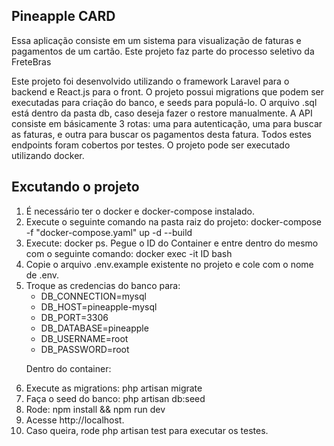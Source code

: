 ## Pineapple CARD

Essa aplicação consiste em um sistema para visualização de faturas e pagamentos de um cartão. Este projeto faz parte do processo seletivo da FreteBras

Este projeto foi desenvolvido utilizando o framework Laravel para o backend e React.js para o front. O projeto possui migrations que podem ser executadas para criação do banco, e seeds para populá-lo. O arquivo .sql está dentro da pasta db, caso deseja fazer o restore manualmente. A API consiste em básicamente 3 rotas: uma para autenticação, uma para buscar as faturas, e outra para buscar os pagamentos desta fatura. Todos estes endpoints foram cobertos por testes. O projeto pode ser executado utilizando docker.

## Excutando o projeto

<ol>
    <li>É necessário ter o docker e docker-compose instalado.</li>
    <li>Execute o seguinte comando na pasta raiz do projeto: docker-compose -f "docker-compose.yaml" up -d --build </li>
    <li>Execute: docker ps. Pegue o ID do Container e entre dentro do mesmo com o seguinte comando:  docker exec -it ID bash</li>
    <li>Copie o arquivo .env.example existente no projeto e cole com o nome de .env.</li>
    <li>Troque as credencias do banco para:
        <ul>
        <li>DB_CONNECTION=mysql</li>
        <li>DB_HOST=pineapple-mysql</li>
        <li>DB_PORT=3306</li>
        <li>DB_DATABASE=pineapple</li>
        <li>DB_USERNAME=root</li>
        <li>DB_PASSWORD=root</li>
        </ul>
    <p>Dentro do container:</p> 
    <li>Execute as migrations: php artisan migrate</li>
    <li>Faça o seed do banco: php artisan db:seed</li>
    <li>Rode: npm install && npm run dev</li>
    <li>Acesse http://localhost.</li>
    <li>Caso queira, rode php artisan test para executar os testes.</li>
    
</ol>
